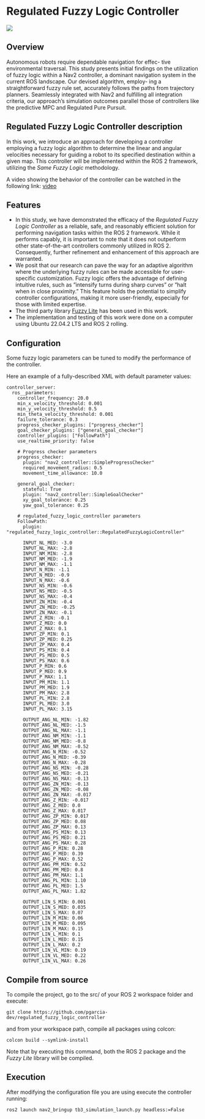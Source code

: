 # Regulated Fuzzy Logic Controller
![](doc/demo.gif)

## Overview
Autonomous robots require dependable navigation for effec- tive environmental traversal. This study presents initial findings on the utilization of fuzzy logic within a Nav2 controller, a dominant navigation system in the current ROS landscape. Our devised algorithm, employ- ing a straightforward fuzzy rule set, accurately follows the paths from trajectory planners. Seamlessly integrated with Nav2 and fulfilling all integration criteria, our approach’s simulation outcomes parallel those of controllers like the predictive MPC and Regulated Pure Pursuit.

## Regulated Fuzzy Logic Controller description
In this work, we introduce an approach for developing a controller employing a fuzzy logic algorithm to determine the linear and angular velocities necessary for guiding a robot to its specified destination within a given map. This controller will be implemented within the ROS 2 framework, utilizing the *Same Fuzzy Logic* methodology. 

A video showing the behavior of the controller can be watched in the following link: [video](https://youtu.be/QVHCyqxuTs8?si=HRiVA8J1UEas_JlU)

## Features
- In this study, we have demonstrated the efficacy of the *Regulated Fuzzy Logic Controller* as a reliable, safe, and reasonably efficient solution for performing navigation tasks within the ROS 2 framework. While it performs capably, it is important to note that it does not outperform other state-of-the-art controllers commonly utilized in ROS 2. Consequently, further refinement and enhancement of this approach are warranted.
- We posit that our research can pave the way for an adaptive algorithm where the underlying fuzzy rules can be made accessible for user-specific customization. Fuzzy logic offers the advantage of defining intuitive rules, such as ”intensify turns during sharp curves” or ”halt when in close proximity.” This feature holds the potential to simplify controller configurations, making it more user-friendly, especially for those with limited expertise.
- The third party library [Fuzzy Lite](https://www.fuzzylite.com/) has been used in this work. 
- The implementation and testing of this work were done on a computer using Ubuntu 22.04.2 LTS and ROS 2 rolling.

## Configuration
Some fuzzy logic parameters can be tuned to modify the performance of the controller. 

Here an example of a fully-described XML with default parameter values:

```
controller_server:
  ros__parameters:
    controller_frequency: 20.0
    min_x_velocity_threshold: 0.001
    min_y_velocity_threshold: 0.5
    min_theta_velocity_threshold: 0.001
    failure_tolerance: 0.3
    progress_checker_plugins: ["progress_checker"]
    goal_checker_plugins: ["general_goal_checker"] 
    controller_plugins: ["FollowPath"]
    use_realtime_priority: false

    # Progress checker parameters
    progress_checker:
      plugin: "nav2_controller::SimpleProgressChecker"
      required_movement_radius: 0.5
      movement_time_allowance: 10.0
  
    general_goal_checker:
      stateful: True
      plugin: "nav2_controller::SimpleGoalChecker"
      xy_goal_tolerance: 0.25
      yaw_goal_tolerance: 0.25

    # regulated_fuzzy_logic_controller parameters
    FollowPath:
      plugin: "regulated_fuzzy_logic_controller::RegulatedFuzzyLogicController"

      INPUT_NL_MED: -3.0
      INPUT_NL_MAX: -2.8
      INPUT_NM_MIN: -2.8
      INPUT_NM_MED: -1.9
      INPUT_NM_MAX: -1.1
      INPUT_N_MIN: -1.1
      INPUT_N_MED: -0.9
      INPUT_N_MAX: -0.6
      INPUT_NS_MIN: -0.6
      INPUT_NS_MED: -0.5
      INPUT_NS_MAX: -0.4
      INPUT_ZN_MIN: -0.4
      INPUT_ZN_MED: -0.25
      INPUT_ZN_MAX: -0.1
      INPUT_Z_MIN: -0.1 
      INPUT_Z_MED: 0.0 
      INPUT_Z_MAX: 0.1
      INPUT_ZP_MIN: 0.1
      INPUT_ZP_MED: 0.25
      INPUT_ZP_MAX: 0.4
      INPUT_PS_MIN: 0.4
      INPUT_PS_MED: 0.5
      INPUT_PS_MAX: 0.6
      INPUT_P_MIN: 0.6
      INPUT_P_MED: 0.9
      INPUT_P_MAX: 1.1
      INPUT_PM_MIN: 1.1
      INPUT_PM_MED: 1.9
      INPUT_PM_MAX: 2.8
      INPUT_PL_MIN: 2.8
      INPUT_PL_MED: 3.0
      INPUT_PL_MAX: 3.15

      OUTPUT_ANG_NL_MIN: -1.82
      OUTPUT_ANG_NL_MED: -1.5
      OUTPUT_ANG_NL_MAX: -1.1
      OUTPUT_ANG_NM_MIN: -1.1
      OUTPUT_ANG_NM_MED: -0.8
      OUTPUT_ANG_NM_MAX: -0.52
      OUTPUT_ANG_N_MIN: -0.52
      OUTPUT_ANG_N_MED: -0.39
      OUTPUT_ANG_N_MAX: -0.28
      OUTPUT_ANG_NS_MIN: -0.28
      OUTPUT_ANG_NS_MED: -0.21
      OUTPUT_ANG_NS_MAX: -0.13
      OUTPUT_ANG_ZN_MIN: -0.13
      OUTPUT_ANG_ZN_MED: -0.08
      OUTPUT_ANG_ZN_MAX: -0.017
      OUTPUT_ANG_Z_MIN: -0.017 
      OUTPUT_ANG_Z_MED: 0.0 
      OUTPUT_ANG_Z_MAX: 0.017
      OUTPUT_ANG_ZP_MIN: 0.017
      OUTPUT_ANG_ZP_MED: 0.08
      OUTPUT_ANG_ZP_MAX: 0.13
      OUTPUT_ANG_PS_MIN: 0.13
      OUTPUT_ANG_PS_MED: 0.21
      OUTPUT_ANG_PS_MAX: 0.28
      OUTPUT_ANG_P_MIN: 0.28
      OUTPUT_ANG_P_MED: 0.39
      OUTPUT_ANG_P_MAX: 0.52
      OUTPUT_ANG_PM_MIN: 0.52
      OUTPUT_ANG_PM_MED: 0.8
      OUTPUT_ANG_PM_MAX: 1.1
      OUTPUT_ANG_PL_MIN: 1.10
      OUTPUT_ANG_PL_MED: 1.5
      OUTPUT_ANG_PL_MAX: 1.82

      OUTPUT_LIN_S_MIN: 0.001
      OUTPUT_LIN_S_MED: 0.035
      OUTPUT_LIN_S_MAX: 0.07
      OUTPUT_LIN_M_MIN: 0.06
      OUTPUT_LIN_M_MED: 0.095
      OUTPUT_LIN_M_MAX: 0.15
      OUTPUT_LIN_L_MIN: 0.1
      OUTPUT_LIN_L_MED: 0.15
      OUTPUT_LIN_L_MAX: 0.2
      OUTPUT_LIN_VL_MIN: 0.19
      OUTPUT_LIN_VL_MED: 0.22
      OUTPUT_LIN_VL_MAX: 0.26
```

## Compile from source
To compile the project, go to the src/ of your ROS 2 workspace folder and execute:
```
git clone https://github.com/pgarcia-dev/regulated_fuzzy_logic_controller
```
and from your workspace path, compile all packages using colcon:
```
colcon build --symlink-install
```
Note that by executing this command, both the ROS 2 package and the *Fuzzy Lite* library will be compiled. 

## Execution 
After modifying the configuration file you are using execute the controller running:
```
ros2 launch nav2_bringup tb3_simulation_launch.py headless:=False
```
